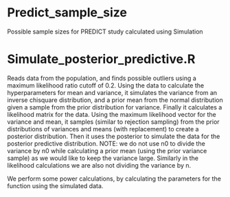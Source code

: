 # Predict_sample_size
Possible sample sizes for PREDICT study calculated using Simulation

# Simulate_posterior_predictive.R
Reads data from the population, and finds possible outliers using a maximum likelihood ratio cutoff of 0.2. Using the data to calculate the hyperparameters for mean and variance, it simulates the variance from an inverse chisquare distribution, and a prior mean from the normal distribution given a sample from the prior distribution for variance. Finally it calculates a likelihood matrix for the data. Using the maximum likelihood vector for the variance and mean, it samples (similar to rejection sampling) from the 
prior distributions of variances and means (with replacement) to create a posterior distribution. Then it uses the posterior 
to simulate the data for the posterior predictive distribution. NOTE: we do not use n0 to divide the variance by n0 while 
calculating a prior mean (using the prior variance sample) as we would like to keep the variance large. Similarly in the likelihood
calculations we are also not dividing the variance by n.

We perform some power calculations, by calculating the parameters for the function using the simulated data.






